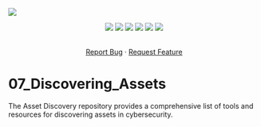 ![](assets/Bottom_up.svg)

<!--   my-icons -->
<p align="center">
</a>
    <a href="https://github.com/Pr0xyG33k/07_Discovering_Assets"><img src="https://img.shields.io/badge/status-writing-yellowgreen.svg?style=for-the-badge"></a>
    <a href="https://github.com/Pr0xyG33k/07_Discovering_Assets/graphs/contributors"><img src="https://img.shields.io/github/contributors/Pr0xyG33k/07_Discovering_Assets?style=for-the-badge"></a>
    <a href="https://github.com/Pr0xyG33k/07_Discovering_Assets/stargazers"><img src="https://img.shields.io/github/stars/Pr0xyG33k/07_Discovering_Assets?style=for-the-badge"></a>
    <a href="https://github.com/Pr0xyG33k/07_Discovering_Assets/network/members"><img src="https://img.shields.io/github/forks/Pr0xyG33k/07_Discovering_Assets.svg?style=for-the-badge"></a>
    <a href="https://github.com/Pr0xyG33k/07_Discovering_Assets/issues"><img src="https://img.shields.io/github/issues/Pr0xyG33k/07_Discovering_Assets.svg?style=for-the-badge"></a>
    <a href="https://github.com/Pr0xyG33k/07_Discovering_Assets/blob/master/LICENSE"><img src="https://img.shields.io/github/license/Pr0xyG33k/07_Discovering_Assets.svg?style=for-the-badge"></a>
</p>

<!-- PROJECT SHIELDS -->
<!--
*** I'm using markdown "reference style" links for readability.
*** Reference links are enclosed in brackets [ ] instead of parentheses ( ).
*** See the bottom of this document for the declaration of the reference variables
*** for contributors-url, forks-url, etc. This is an optional, concise syntax you may use.
*** https://www.markdownguide.org/basic-syntax/#reference-style-links
-->

<!-- PROJECT LOGO -->
  <p align="center">
    <br />
    <a href="https://github.com/Pr0xyG33k/07_Discovering_Assets/issues">Report Bug</a>
    ·
    <a href="https://github.com/Pr0xyG33k/07_Discovering_Assets/pulls">Request Feature</a>
  </p>
</div>

# 07_Discovering_Assets
The Asset Discovery repository provides a comprehensive list of tools and resources for discovering assets in cybersecurity.
